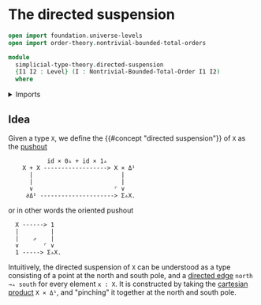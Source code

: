 # The directed suspension

```agda
open import foundation.universe-levels
open import order-theory.nontrivial-bounded-total-orders

module
  simplicial-type-theory.directed-suspension
  {I1 I2 : Level} (I : Nontrivial-Bounded-Total-Order I1 I2)
  where
```

<details><summary>Imports</summary>

```agda
open import elementary-number-theory.natural-numbers

open import foundation.action-on-identifications-functions
open import foundation.booleans
open import foundation.cartesian-product-types
open import foundation.conjunction
open import foundation.coproduct-types
open import foundation.dependent-pair-types
open import foundation.disjunction
open import foundation.empty-types
open import foundation.equality-dependent-pair-types
open import foundation.equivalences
open import foundation.function-extensionality
open import foundation.function-types
open import foundation.functoriality-dependent-pair-types
open import foundation.homotopies
open import foundation.identity-types
open import foundation.propositions
open import foundation.sets
open import foundation.subtypes
open import foundation.type-arithmetic-dependent-pair-types
open import foundation.unit-type
open import foundation.universe-levels

open import simplicial-type-theory.arrows I
open import simplicial-type-theory.directed-interval I
open import simplicial-type-theory.inequality-directed-interval I

open import synthetic-homotopy-theory.cocones-under-spans
open import synthetic-homotopy-theory.joins-of-types
open import synthetic-homotopy-theory.pushouts
```

</details>

## Idea

Given a type `X`, we define the {{#concept "directed suspension"}} of `X` as the
[pushout](synthetic-homotopy-theory.pushouts.md)

```text
           id × 0▵ + id × 1▵
    X + X ------------------> X × Δ¹
      |                         |
      |                         |
      ∨                       ⌜ ∨
     ∂Δ¹ ---------------------> Σ▵X.
```

or in other words the oriented pushout

```text
  X ------> 1
  |         |
  |    ⇗    |
  ∨       ⌜ ∨
  1 -----> Σ▵X.
```

Intuitively, the directed suspension of `X` can be understood as a type
consisting of a point at the north and south pole, and a
[directed edge](simplicial-type-theory.directed-edges.md) `north →▵ south` for
every element `x : X`. It is constructed by taking the
[cartesian product](foundation-core.cartesian-product-types.md) `X × Δ¹`, and
"pinching" it together at the north and south pole.
